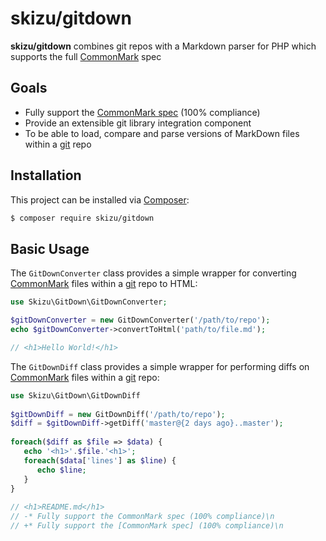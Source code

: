 # skizu/gitdown

**skizu/gitdown** combines git repos with a Markdown parser for PHP which supports the full [CommonMark] spec

## Goals

* Fully support the [CommonMark spec] (100% compliance)
* Provide an extensible git library integration component
* To be able to load, compare and parse versions of MarkDown files within a [git] repo   

## Installation

This project can be installed via [Composer]:

``` bash
$ composer require skizu/gitdown
```

## Basic Usage

The `GitDownConverter` class provides a simple wrapper for converting [CommonMark] files within a [git] repo to HTML:

```php
use Skizu\GitDown\GitDownConverter;

$gitDownConverter = new GitDownConverter('/path/to/repo');
echo $gitDownConverter->convertToHtml('path/to/file.md');

// <h1>Hello World!</h1>
```

The `GitDownDiff` class provides a simple wrapper for performing diffs on [CommonMark] files within a [git] repo:
 
```php
use Skizu\GitDown\GitDownDiff
 
$gitDownDiff = new GitDownDiff('/path/to/repo');
$diff = $gitDownDiff->getDiff('master@{2 days ago}..master');
 
foreach($diff as $file => $data) {
   echo '<h1>'.$file.'<h1>';
   foreach($data['lines'] as $line) {
      echo $line;
   }
}
 
// <h1>README.md</h1>
// -* Fully support the CommonMark spec (100% compliance)\n
// +* Fully support the [CommonMark spec] (100% compliance)\n 
```

[CommonMark]: http://commonmark.org/
[CommonMark spec]: http://spec.commonmark.org/
[Composer]: https://getcomposer.org/
[git]: https://git-scm.com/
